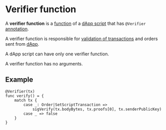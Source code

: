 # Verifier function

A **verifier function** is a [function](/en/ride/functions) of a [dApp script](/en/ride/script/script-types/dapp-script) that has `@Verifier` [annotation](/en/ride/functions/annotations).

A verifier function is responsible for [validation of transactions](/en/blockchain/transaction/transaction-validation) and orders sent from [dApp](/en/blockchain/account/dapp).

A dApp script can have only one verifier function.

A verifier function has no arguments.

## Example

``` ride
@Verifier(tx)
func verify() = {
    match tx {
        case _: Order|SetScriptTransaction =>
            sigVerify(tx.bodyBytes, tx.proofs[0], tx.senderPublicKey)
        case _ => false
    }
}
```

